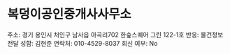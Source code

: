# 복덩이공인중개사사무소

주소: 경기 용인시 처인구 남사읍 아곡리702 한숲스퀘어 그린 122-1호
반응: 물건정보전달
성함: 김현준
연락처: 010-4529-8037
회신 여부: No